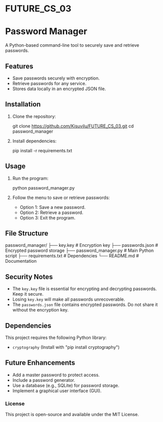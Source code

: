 # FUTURE_CS_03
# Password Manager

A Python-based command-line tool to securely save and retrieve passwords.

## Features
- Save passwords securely with encryption.
- Retrieve passwords for any service.
- Stores data locally in an encrypted JSON file.

## Installation

1. Clone the repository:
   
   git clone https://github.com/Kisuvilu/FUTURE_CS_03.git
   cd password_manager
   

2. Install dependencies:
   
   pip install -r requirements.txt
   

## Usage

1. Run the program:

   python password_manager.py
   

2. Follow the menu to save or retrieve passwords:
   - Option 1: Save a new password.
   - Option 2: Retrieve a password.
   - Option 3: Exit the program.

## File Structure

password_manager/
├── key.key               # Encryption key
├── passwords.json        # Encrypted password storage
├── password_manager.py   # Main Python script
├── requirements.txt      # Dependencies
└── README.md             # Documentation


## Security Notes

- The `key.key` file is essential for encrypting and decrypting passwords. Keep it secure.
- Losing `key.key` will make all passwords unrecoverable.
- The `passwords.json` file contains encrypted passwords. Do not share it without the encryption key.

## Dependencies

This project requires the following Python library:
- `cryptography` (Install with "pip install cryptography")

## Future Enhancements

- Add a master password to protect access.
- Include a password generator.
- Use a database (e.g., SQLite) for password storage.
- Implement a graphical user interface (GUI).


### License
This project is open-source and available under the MIT License.
